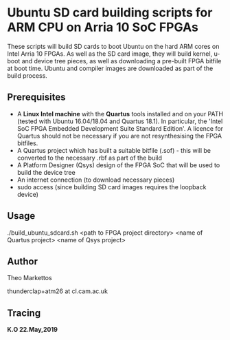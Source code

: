 # Ubuntu SD card building scripts for ARM CPU on Arria 10 SoC FPGAs

These scripts will build SD cards to boot Ubuntu on the hard ARM cores on
Intel Arria 10 FPGAs.  As well as the SD card image, they will build kernel, u-boot
and device tree pieces, as well as downloading a pre-built FPGA bitfile at
boot time.  Ubuntu and compiler images are downloaded as part of the build
process.

## Prerequisites

* A **Linux Intel machine** with the **Quartus** tools installed and on your PATH (tested with Ubuntu 16.04/18.04 and Quartus
  18.1).  In particular, the 'Intel SoC FPGA Embedded Development Suite Standard
  Edition'.  A licence for Quartus should not be necessary if you are not
  resynthesising the FPGA bitfiles.
* A Quartus project which has built a suitable bitfile (.sof) - this will be converted to the necessary .rbf as part of the build
* A Platform Designer (Qsys) design of the FPGA SoC that will be used to build the device tree
* An internet connection (to download necessary pieces)
* sudo access (since building SD card images requires the loopback device)

## Usage

./build_ubuntu_sdcard.sh \<path to FPGA project directory\> \<name of Quartus project\> \<name of Qsys project>

## Author

Theo Markettos

thunderclap+atm26 at cl.cam.ac.uk

## Tracing  

**K.O 22.May,2019**  
